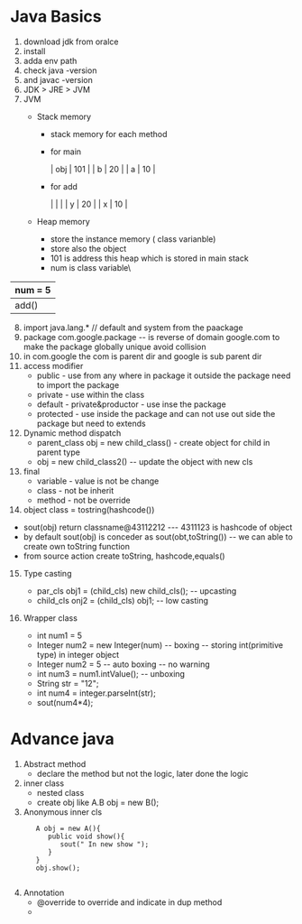 # Java Basics
1. download jdk from oralce
2. install
3. adda env path
4. check java -version
5. and javac -version
6. JDK > JRE > JVM
7. JVM
   - Stack memory
      - stack memory for each method
      - for main

         | obj | 101 |
         |  b  |  20 |
         |  a  | 10  |

      - for add
      
         |     |     |
         |  y  |  20 |
         |  x  | 10  |
     
   - Heap memory
     - store the instance memory ( class varianble)
     - store also the object
     -  101 is address this heap which is stored in main stack
     -  num is class variable\
       
| num = 5 | 
|----------|
| add() |

8. import java.lang.*  // default and system from the paackage
9. package com.google.package  -- is reverse of domain google.com to make the package globally unique avoid collision
10. in com.google the com is parent dir and google is sub parent dir
11. access modifier
    - public - use from any where in package it outside the package need to import the package
    - private - use within the class
    - default - private&productor - use inse the package
    - protected - use inside the package and can not use out side the package but need to extends
12. Dynamic method dispatch
    - parent_class obj = new child_class() - create object for child in parent type    
    - obj = new child_class2() -- update the object with new cls
13. final
    - variable - value is not be change
    - class - not be inherit
    - method - not be override
14. object class = tostring(hashcode())
  - sout(obj) return classname@43112212 --- 4311123 is hashcode of object
  - by default sout(obj) is conceder as sout(obt,toString())  -- we can able to create own toString function
  - from source action create toString, hashcode,equals()
15. Type casting
    - par_cls obj1 = (child_cls) new child_cls();      -- upcasting
    - child_cls onj2 = (child_cls) obj1;      -- low casting

16. Wrapper class
    - int num1 = 5
    - Integer num2 = new Integer(num) -- boxing  -- storing int(primitive type) in integer object
    - Integer num2 = 5 -- auto boxing  -- no warning
    - int num3 = num1.intValue();     -- unboxing
    - String str = "12";
    - int num4 = integer.parseInt(str);
    - sout(num4*4);

# Advance java
1. Abstract method
   - declare the method but not the logic, later done the logic
2. inner class
   - nested class
   - create obj like A.B obj = new B();
3. Anonymous inner cls
   ```
      A obj = new A(){
         public void show(){
            sout(" In new show ");
         }
      }
      obj.show();
      
   ```
4. Annotation
   - @override to override and indicate in dup method
   - 

